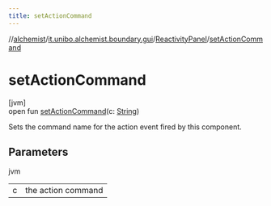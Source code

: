 ```yaml
---
title: setActionCommand
---
```

//[alchemist](../../../index.html)/[it.unibo.alchemist.boundary.gui](../index.html)/[ReactivityPanel](index.html)/[setActionCommand](set-action-command.html)



# setActionCommand



[jvm]\
open fun [setActionCommand](set-action-command.html)(c: [String](https://docs.oracle.com/javase/8/docs/api/java/lang/String.html))



Sets the command name for the action event fired by this component.



## Parameters


jvm

| | |
|---|---|
| c | the action command |




